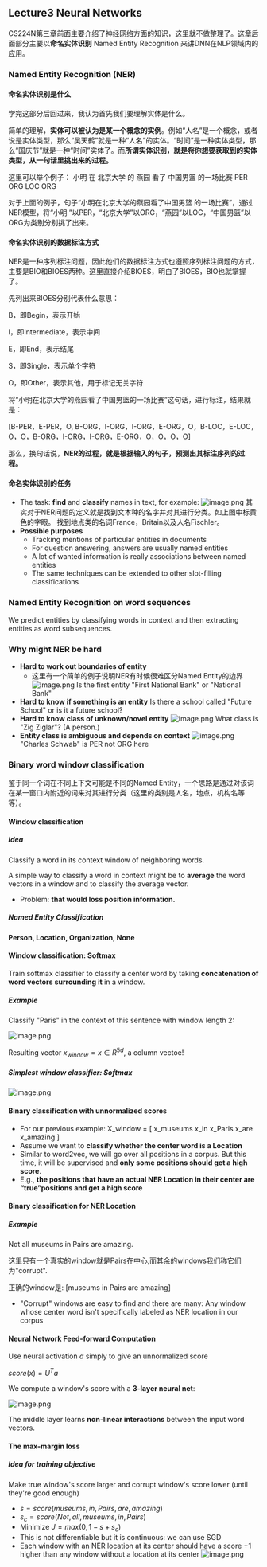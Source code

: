 ## Lecture3 Neural Networks

CS224N第三章前面主要介绍了神经网络方面的知识，这里就不做整理了。这章后面部分主要以**命名实体识别** Named Entity Recognition 来讲DNN在NLP领域内的应用。

### Named Entity Recognition (NER)

#### 命名实体识别是什么

学完这部分后回过来，我认为首先我们要理解实体是什么。

简单的理解，**实体可以被认为是某一个概念的实例**。例如“人名”是一个概念，或者说是实体类型，那么“吴天鹤”就是一种“人名”的实体。“时间”是一种实体类型，那么“国庆节”就是一种“时间”实体了。而**所谓实体识别，就是将你想要获取到的实体类型，从一句话里挑出来的过程。**

这里可以举个例子：
小明 在 北京大学 的 燕园 看了 中国男篮 的一场比赛
PER       ORG          LOC          ORG

对于上面的例子，句子“小明在北京大学的燕园看了中国男篮 的一场比赛”，通过NER模型，将“小明 ”以PER，“北京大学”以ORG，“燕园”以LOC，“中国男篮”以ORG为类别分别挑了出来。

#### 命名实体识别的数据标注方式

NER是一种序列标注问题，因此他们的数据标注方式也遵照序列标注问题的方式，主要是BIO和BIOES两种。这里直接介绍BIOES，明白了BIOES，BIO也就掌握了。

先列出来BIOES分别代表什么意思：

B，即Begin，表示开始

I，即Intermediate，表示中间

E，即End，表示结尾

S，即Single，表示单个字符

O，即Other，表示其他，用于标记无关字符

将“小明在北京大学的燕园看了中国男篮的一场比赛”这句话，进行标注，结果就是：

[B-PER，E-PER，O, B-ORG，I-ORG，I-ORG，E-ORG，O，B-LOC，E-LOC，O，O，B-ORG，I-ORG，I-ORG，E-ORG，O，O，O，O]

那么，换句话说，**NER的过程，就是根据输入的句子，预测出其标注序列的过程。**

#### 命名实体识别的任务

* The task: **find** and **classify** names in text, for example:
  ![image.png](assets/image-20210828153549-q7w7ws6.png)
  其实对于NER问题的定义就是找到文本种的名字并对其进行分类。如上图中标黄色的字眼。
  找到地点类的名词France，Britain以及人名Fischler。
* **Possible purposes**
  * Tracking mentions of particular entities in documents
  * For question answering, answers are usually named entities
  * A lot of wanted information is really associations between named entities
  * The same techniques can be extended to other slot-filling classifications

### Named Entity Recognition on word sequences

We predict entities by classifying words in context and then extracting entities as word subsequences.

### Why might NER be hard

* **Hard to work out boundaries of entity**
  * 这里有一个简单的例子说明NER有时候很难区分Named Entity的边界
    ![image.png](assets/image-20210828160647-5pvunhy.png)
    Is the first entity "First National Bank" or "National Bank"
* **Hard to know if something is an entity**
  Is there a school called "Future School" or is it a future school?
* **Hard to know class of unknown/novel entity**
  ![image.png](assets/image-20210828161312-q9dvidl.png)
  What class is "Zig Ziglar"? (A person.)
* **Entity class is ambiguous and depends on context**
  ![image.png](assets/image-20210828184959-vtaer68.png)
  "Charles Schwab" is PER not ORG here

### Binary word window classification

鉴于同一个词在不同上下文可能是不同的Named Entity，一个思路是通过对该词在某一窗口内附近的词来对其进行分类（这里的类别是人名，地点，机构名等等）。

#### Window classification

##### Idea

Classify a word in its context window of neighboring words.

A simple way to classify a word in context might be to **average** the word vectors in a window and to classify the average vector.

* Problem: **that would loss position information.**

##### Named Entity Classification

**Person, Location, Organization, None**

#### Window classification: Softmax

Train softmax classifier to classify a center word by taking **concatenation of word vectors surrounding it** in a window.

##### Example

Classify "Paris" in the context of this sentence with window length 2:

![image.png](assets/image-20210828210627-o7hn5gb.png)

Resulting vector $x_{window}=x\in R^{5d}$, a column vectoe!

##### Simplest window classifier: Softmax

![image.png](assets/image-20210828211047-z2ceqfq.png)

#### Binary classification with unnormalized scores

* For our previous example:
  X_window = [ x_museums x_in x_Paris x_are x_amazing ]
* Assume we want to **classify whether the center word is a Location**
* Similar to word2vec, we will go over all positions in a corpus. But this time, it will be supervised and **only some positions should get a high score**.
* E.g., **the positions that have an actual NER Location in their center are “true”positions and get a high score**

#### Binary classification for NER Location

##### Example

Not all museums in Pairs are amazing.

这里只有一个真实的window就是Pairs在中心,而其余的windows我们称它们为"corrupt".

正确的window是: [museums in Pairs are amazing]

* "Corrupt" windows are easy to find and there are many: Any window whose center word isn't specifically labeled as NER location in our corpus

#### Neural Network Feed-forward Computation

Use neural activation $a$ simply to give an unnormalized score

$score(x) = U^{T}a$

We compute a window's score with a **3-layer neural net**:

![image.png](assets/image-20210829004337-w854wf5.png)

The middle layer learns **non-linear interactions** between the input word vectors.

#### The max-margin loss

##### Idea for training objective

Make true window's score larger and corrupt window's score lower (until they're good enough)

* $s = score(museums, in, Pairs, are, amazing)$
* $s_{c} = score(Not, all, museums, in, Pairs)$
* Minimize
  $J = max(0, 1 - s + s_{c})$
* This is not differentiable but it is continuous: we can use SGD
* Each window with an NER location at its center should have a score +1 higher than any window without a location at its center
  ![image.png](assets/image-20210829010126-3svz7sd.png)